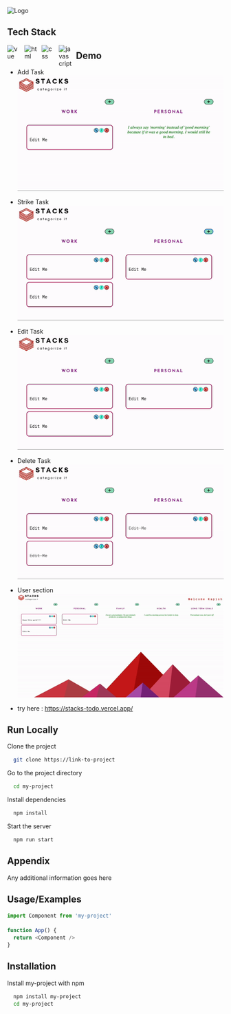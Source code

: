 
![Logo]()


## Tech Stack
<img align="left" alt="vue" width="30px" style="padding-right:10px;" src="https://cdn.jsdelivr.net/gh/devicons/devicon/icons/vuejs/vuejs-original.svg" />
<img align="left" alt="html" width="30px" style="padding-right:10px;" src="https://cdn.jsdelivr.net/gh/devicons/devicon/icons/html5/html5-original.svg" />
<img align="left" alt="css" width="30px" style="padding-right:10px;" src="https://cdn.jsdelivr.net/gh/devicons/devicon/icons/css3/css3-original.svg" />
<img align="left" alt="javascript" width="30px" style="padding-right:10px;" src="https://cdn.jsdelivr.net/gh/devicons/devicon/icons/javascript/javascript-original.svg" />
          
          
          
          



## Demo

- Add Task 
![](https://github.com/kapish-patel/Web-Development/blob/main/Project%20/Demos/add_task.gif)
- Strike Task 
![](https://github.com/kapish-patel/Web-Development/blob/main/Project%20/Demos/strike_task.gif)
- Edit Task 
![](https://github.com/kapish-patel/Web-Development/blob/main/Project%20/Demos/edit_task.gif)
- Delete Task 
![](https://github.com/kapish-patel/Web-Development/blob/main/Project%20/Demos/delete_task.gif)
- User section 
![](https://github.com/kapish-patel/Web-Development/blob/main/Project%20/Demos/edit_user.gif)

- try here : https://stacks-todo.vercel.app/ 
## Run Locally

Clone the project

```bash
  git clone https://link-to-project
```

Go to the project directory

```bash
  cd my-project
```

Install dependencies

```bash
  npm install
```

Start the server

```bash
  npm run start
```


## Appendix

Any additional information goes here


## Usage/Examples

```javascript
import Component from 'my-project'

function App() {
  return <Component />
}
```


## Installation

Install my-project with npm

```bash
  npm install my-project
  cd my-project
```
    